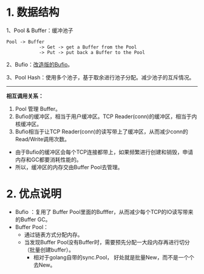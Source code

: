 # 1. 数据结构

1、Pool & Buffer：缓冲池子

~~~
Pool -> Buffer
     		-> Get -> get a Buffer from the Pool
     		-> Put -> put back a Buffer to the Pool
~~~

2、Bufio：[改造版的Bufio](./bufio/bufio(缓冲区读写-增强).md)。

3、Pool Hash：使用多个池子，基于取余进行池子分配。减少池子的互斥情况。

---

**相互调用关系：**

1. Pool 管理 Buffer。
2. Bufio的缓冲区，相当于用户缓冲区。TCP Reader(conn)的缓冲区，相当于内核缓冲区。
3. Bufio相当于让TCP Reader(conn)的读写带上了缓冲区，从而减少conn的Read/Write调用次数。
  - 由于Bufio的缓冲区会每个TCP连接都带上，如果频繁进行创建和销毁，申请内存和GC都要消耗性能的。
  - 所以，缓冲区的内存交由Buffer Pool去管理。

# 2. 优点说明

- Bufio ：复用了 Buffer Pool里面的Bufffer，从而减少每个TCP的IO读写带来的Buffer GC。
- Buffer Pool：
    - 通过链表方式分配内存。
    - 当发现Buffer Pool没有Buffer时，需要预先分配一大段内存再进行切分（批量创建buffer）。
      - 相对于golang自带的sync.Pool， 好处就是批量New，而不是一个个去New。
